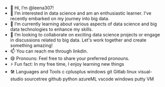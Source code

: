 - 👋 Hi, I’m @leena307!
- 👀 I’m interested in data science and am an enthusiastic learner. I've recently embarked on my journey into big data.
- 🌱 I’m currently learning about various aspects of data science and big data technologies to enhance my skills.
- 💞️ I’m looking to collaborate on exciting data science projects or engage in discussions related to big data. Let's work together and create something amazing!
- 📫 You can reach me through linkdin.
- 😄 Pronouns: Feel free to share your preferred pronouns.
- ⚡ Fun fact: In my free time, I enjoy learning new things
- 🛠️ Languages and Tools
  c cplusplus windows  git Gitlab linux visual-studio sourcetree github python azureML vscode windows putty VM

<!---
leena307/leena307 is a ✨ special ✨ repository because its `README.md` (this file) appears on your GitHub profile.
You can click the Preview link to take a look at your changes.
--->
